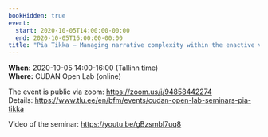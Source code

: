 ```yaml
---
bookHidden: true
event:
  start: 2020-10-05T14:00:00-00:00
  end: 2020-10-05T16:00:00-00:00
title: "Pia Tikka – Managing narrative complexity within the enactive virtuality framework."
---
```


**When:** 2020-10-05 14:00-16:00 (Tallinn time)  
**Where:** CUDAN Open Lab (online)  

The event is public via zoom:  <https://zoom.us/j/94858442274>  
Details: <https://www.tlu.ee/en/bfm/events/cudan-open-lab-seminars-pia-tikka> 

Video of the seminar: https://youtu.be/gBzsmbI7uq8
